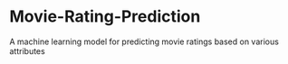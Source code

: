 # Movie-Rating-Prediction
A machine learning model for predicting movie ratings based on various attributes
